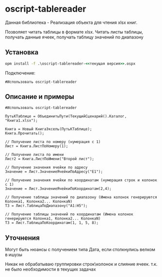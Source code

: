 # oscript-tablereader

Данная библиотека - Реализация объекта для чтения xlsx книг.

Позволяет читать таблицы в формате xlsx. Читать листы таблицы, получать данные ячеек, получать таблицу значений по диапазону 

## Установка

```cmd
opm install -f .\oscript-tablereader-<<текущая версия>>.ospx
```

Подключение:

```bsl
#Использовать oscript-tablereader
```

## Описание и примеры

```bsl
#Использовать oscript-tablereader

ПутьКТаблице = ОбъединитьПути(ТекущийСценарий().Каталог, "Книга1.xlsx");

Книга = Новый КнигаЭксель(ПутьКТаблице);
Книга.Прочитать();	

// Получение листа по номеру (нумерация с 1)
Лист = Книга.ЛистПоНомеру(1);

// Получение листа по имени 
Лист2 = Книга.ЛистПоИмени("Второй лист");

// Получение значения ячейки по адресу
Значение = Лист.ЗначениеЯчейкиПоАдресу("E1");

// Получение значения ячейки по координатам (нумерация строк и колонок с 1)
Значение = Лист.ЗначениеЯчейкиПоКоординатам(2,4);

// Получение таблицы значений по диапазону (Имена колонок генерируются Колонка1, Колонка2... КолонкаN)
ТЗ = Лист.ТаблицаПоДиапазону("A1:H5");

// Получение таблицы значений по координатам (Имена колонок генерируются Колонка1, Колонка2... КолонкаN)
ТЗ = Лист.ТаблицаПоКоординатам(1, 1, 5, 8);

```

## Уточнения

Могут быть нюансы c получением типа Дата, если столкнулись велком в ишузы

Никак не обрабатываю группировки строк\колонок и слияние ячеек. т.к. не было необходимости в текущих задачах